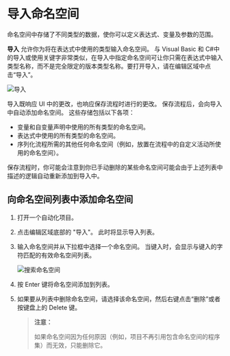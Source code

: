 # 导入命名空间

命名空间中存储了不同类型的数据，使你可以定义表达式、变量及参数的范围。

**导入** 允许你为将在表达式中使用的类型输入命名空间。 与 Visual Basic 和 C#中的导入或使用关键字非常类似，在导入中指定命名空间可让你只需在表达式中输入类型名称，而不是完全限定的版本类型名称。要打开导入，请在编辑区域中点击“导入”。

![导入](https://docimages.blob.core.chinacloudapi.cn/images/Studio/importNamespaces/import.PNG)

导入既响应 UI 中的更改，也响应保存流程时进行的更改。 保存流程后，会向导入中自动添加命名空间。 这些存储包括以下各项：

* 变量和自变量声明中使用的所有类型的命名空间。
* 表达式中使用的所有类型的命名空间。
* 序列化流程所需的其他任何命名空间（例如，放置在流程中的自定义活动所使用的命名空间）。

保存流程时，你可能会注意到你已手动删除的某些命名空间可能会由于上述列表中描述的逻辑自动重新添加到导入中。

## 向命名空间列表中添加命名空间

1. 打开一个自动化项目。
2. 点击编辑区域底部的 "导入"。 此时将显示导入列表。
3. 输入命名空间并从下拉框中选择一个命名空间。
当键入时，会显示与键入的字符匹配的有效命名空间列表。

    ![搜索命名空间](https://docimages.blob.core.chinacloudapi.cn/images/Studio/importNamespaces/importNamespaces.png)

4. 按 Enter 键将命名空间添加到列表。

5. 如果要从列表中删除命名空间，请选择该命名空间，然后右键点击“删除”或者按键盘上的 Delete 键。

    > **注意：**
    >
    > 如果命名空间因为任何原因（例如，项目不再引用包含命名空间的程序集）而无效，只能删除它。
